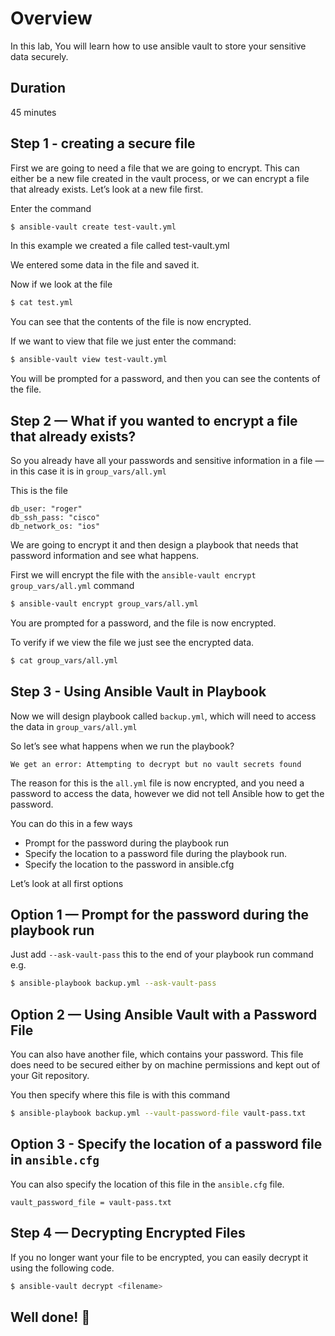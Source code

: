 <link rel='stylesheet' href='../assets/css/main.css'/>

# Overview

In this lab, You will learn how to use ansible vault to store your sensitive data securely.

## Duration

45 minutes

## Step 1 - creating a secure file

First we are going to need a file that we are going to encrypt. This can either be a new file created in the vault process, or we can encrypt a file that already exists. Let’s look at a new file first.

Enter the command 

```bash
$ ansible-vault create test-vault.yml
```

In this example we created a file called test-vault.yml

We entered some data in the file and saved it.

Now if we look at the file

```bash
$ cat test.yml
```

You can see that the contents of the file is now encrypted.

If we want to view that file we just enter the command:

```bash
$ ansible-vault view test-vault.yml
```

You will be prompted for a password, and then you can see the contents of the file.

## Step 2 — What if you wanted to encrypt a file that already exists?

So you already have all your passwords and sensitive information in a file — in this case it is in `group_vars/all.yml`

This is the file

```text
db_user: "roger"
db_ssh_pass: "cisco"
db_network_os: "ios" 
```

We are going to encrypt it and then design a playbook that needs that password information and see what happens.

First we will encrypt the file with the `ansible-vault encrypt group_vars/all.yml` command

```bash
$ ansible-vault encrypt group_vars/all.yml
```

You are prompted for a password, and the file is now encrypted.

To verify if we view the file we just see the encrypted data.

```bash
$ cat group_vars/all.yml
```



## Step 3 - Using Ansible Vault in Playbook

Now we will design playbook called `backup.yml`, which will need to access the data in `group_vars/all.yml`

So let’s see what happens when we run the playbook?

```text
We get an error: Attempting to decrypt but no vault secrets found
```

The reason for this is the `all.yml` file is now encrypted, and you need a password to access the data, however we did not tell Ansible how to get the password.

You can do this in a few ways


- Prompt for the password during the playbook run
- Specify the location to a password file during the playbook run.
- Specify the location to the password in ansible.cfg

Let’s look at all first options


## Option 1 — Prompt for the password during the playbook run

Just add `--ask-vault-pass` this to the end of your playbook run command e.g.

```bash
$ ansible-playbook backup.yml --ask-vault-pass 
```

## Option 2 — Using Ansible Vault with a Password File

You can also have another file, which contains your password. This file does need to be secured either by on machine permissions and kept out of your Git repository.

You then specify where this file is with this command

```bash
$ ansible-playbook backup.yml --vault-password-file vault-pass.txt
```

## Option 3 - Specify the location of a password file in `ansible.cfg`

You can also specify the location of this file in the `ansible.cfg` file.

```text
vault_password_file = vault-pass.txt
```

## Step 4 — Decrypting Encrypted Files

If you no longer want your file to be encrypted, you can easily decrypt it using the following code.

```bash
$ ansible-vault decrypt <filename> 
```


## Well done! 👏